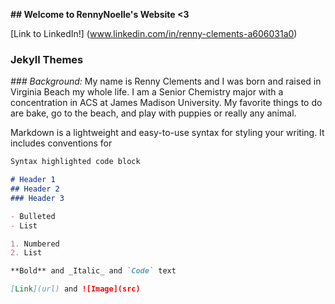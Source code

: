 **## Welcome to RennyNoelle's Website <3**



[Link to LinkedIn!] (www.linkedin.com/in/renny-clements-a606031a0) 

### Jekyll Themes

_### Background:_
My name is Renny Clements and I was born and raised in Virginia Beach my whole life. I am a Senior Chemistry major with a concentration in ACS at James Madison University. My favorite things to do are bake, go to the beach, and play with puppies or really any animal.

Markdown is a lightweight and easy-to-use syntax for styling your writing. It includes conventions for

```markdown
Syntax highlighted code block

# Header 1
## Header 2
### Header 3

- Bulleted
- List

1. Numbered
2. List

**Bold** and _Italic_ and `Code` text

[Link](url) and ![Image](src)
```








